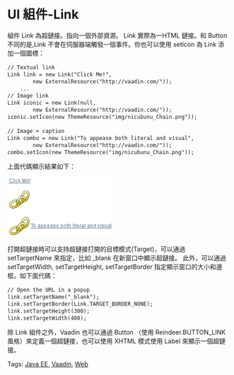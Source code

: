 # UI 組件-Link

組件 Link 為超鏈接。指向一個外部資源。 Link 實際為一HTML 鏈接。和 Button 不同的是,Link 不會在伺服器端觸發一個事件。你也可以使用 setIcon 為 Link 添加一個圖標：

```
// Textual link
Link link = new Link("Click Me!",
        new ExternalResource("http://vaadin.com/"));
	...
// Image link
Link iconic = new Link(null,
        new ExternalResource("http://vaadin.com/"));
iconic.setIcon(new ThemeResource("img/nicubunu_Chain.png"));

// Image + caption
Link combo = new Link("To appease both literal and visual",
        new ExternalResource("http://vaadin.com/"));
combo.setIcon(new ThemeResource("img/nicubunu_Chain.png"));
```

上面代碼顯示結果如下：

![](images/25.png)

打開超鏈接時可以支持超鏈接打開的目標模式(Target)，可以通過 setTargetName 來指定，比如 _blank 在新窗口中顯示超鏈接。 此外，可以通過 setTargetWidth, setTargetHeight, setTargetBorder 指定顯示窗口的大小和邊框。如下面代碼：

```
// Open the URL in a popup
link.setTargetName("_blank");
link.setTargetBorder(Link.TARGET_BORDER_NONE);
link.setTargetHeight(300);
link.setTargetWidth(400);
```

除 Link 組件之外，Vaadin 也可以通過 Button （使用 Reindeer.BUTTON_LINK 風格）來定義一個超鏈接，也可以使用 XHTML 模式使用 Label 來顯示一個超鏈接。

Tags: [Java EE](http://www.imobilebbs.com/wordpress/archives/tag/java-ee), [Vaadin](http://www.imobilebbs.com/wordpress/archives/tag/vaadin), [Web](http://www.imobilebbs.com/wordpress/archives/tag/web)